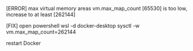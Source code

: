 [ERROR]
max virtual memory areas vm.max_map_count [65530] is too low, increase to at least [262144]

[FIX]
open powershell
wsl -d docker-desktop
sysctl -w vm.max_map_count=262144

restart Docker 
